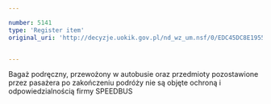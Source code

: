 ```yaml
---

number: 5141
type: 'Register item'
original_uri: 'http://decyzje.uokik.gov.pl/nd_wz_um.nsf/0/EDC45DC8E19551E4C1257BC0003D4224?OpenDocument'


---
```


Bagaż podręczny, przewożony w autobusie oraz przedmioty pozostawione przez pasażera po zakończeniu podróży nie są objęte ochroną i odpowiedzialnością firmy SPEEDBUS
